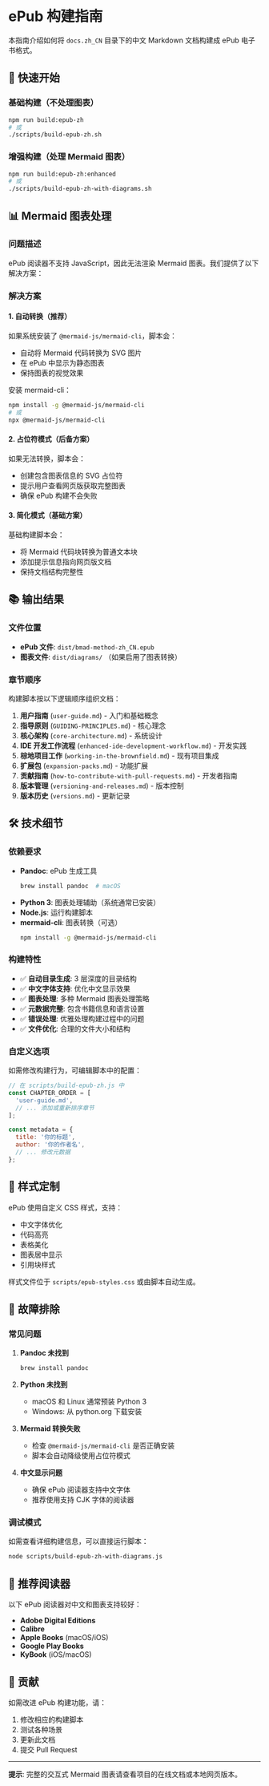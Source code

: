 # ePub 构建指南

本指南介绍如何将 `docs.zh_CN` 目录下的中文 Markdown 文档构建成 ePub 电子书格式。

## 🚀 快速开始

### 基础构建（不处理图表）

```bash
npm run build:epub-zh
# 或
./scripts/build-epub-zh.sh
```

### 增强构建（处理 Mermaid 图表）

```bash
npm run build:epub-zh:enhanced
# 或
./scripts/build-epub-zh-with-diagrams.sh
```

## 📊 Mermaid 图表处理

### 问题描述

ePub 阅读器不支持 JavaScript，因此无法渲染 Mermaid 图表。我们提供了以下解决方案：

### 解决方案

#### 1. 自动转换（推荐）

如果系统安装了 `@mermaid-js/mermaid-cli`，脚本会：

- 自动将 Mermaid 代码转换为 SVG 图片
- 在 ePub 中显示为静态图表
- 保持图表的视觉效果

安装 mermaid-cli：

```bash
npm install -g @mermaid-js/mermaid-cli
# 或
npx @mermaid-js/mermaid-cli
```

#### 2. 占位符模式（后备方案）

如果无法转换，脚本会：

- 创建包含图表信息的 SVG 占位符
- 提示用户查看网页版获取完整图表
- 确保 ePub 构建不会失败

#### 3. 简化模式（基础方案）

基础构建脚本会：

- 将 Mermaid 代码块转换为普通文本块
- 添加提示信息指向网页版文档
- 保持文档结构完整性

## 📚 输出结果

### 文件位置

- **ePub 文件**: `dist/bmad-method-zh_CN.epub`
- **图表文件**: `dist/diagrams/` （如果启用了图表转换）

### 章节顺序

构建脚本按以下逻辑顺序组织文档：

1. **用户指南** (`user-guide.md`) - 入门和基础概念
2. **指导原则** (`GUIDING-PRINCIPLES.md`) - 核心理念
3. **核心架构** (`core-architecture.md`) - 系统设计
4. **IDE 开发工作流程** (`enhanced-ide-development-workflow.md`) - 开发实践
5. **棕地项目工作** (`working-in-the-brownfield.md`) - 现有项目集成
6. **扩展包** (`expansion-packs.md`) - 功能扩展
7. **贡献指南** (`how-to-contribute-with-pull-requests.md`) - 开发者指南
8. **版本管理** (`versioning-and-releases.md`) - 版本控制
9. **版本历史** (`versions.md`) - 更新记录

## 🛠️ 技术细节

### 依赖要求

- **Pandoc**: ePub 生成工具
  ```bash
  brew install pandoc  # macOS
  ```
- **Python 3**: 图表处理辅助（系统通常已安装）
- **Node.js**: 运行构建脚本
- **mermaid-cli**: 图表转换（可选）
  ```bash
  npm install -g @mermaid-js/mermaid-cli
  ```

### 构建特性

- ✅ **自动目录生成**: 3 层深度的目录结构
- ✅ **中文字体支持**: 优化中文显示效果
- ✅ **图表处理**: 多种 Mermaid 图表处理策略
- ✅ **元数据完整**: 包含书籍信息和语言设置
- ✅ **错误处理**: 优雅处理构建过程中的问题
- ✅ **文件优化**: 合理的文件大小和结构

### 自定义选项

如需修改构建行为，可编辑脚本中的配置：

```javascript
// 在 scripts/build-epub-zh.js 中
const CHAPTER_ORDER = [
  'user-guide.md',
  // ... 添加或重新排序章节
];

const metadata = {
  title: '你的标题',
  author: '你的作者名',
  // ... 修改元数据
};
```

## 🎨 样式定制

ePub 使用自定义 CSS 样式，支持：

- 中文字体优化
- 代码高亮
- 表格美化
- 图表居中显示
- 引用块样式

样式文件位于 `scripts/epub-styles.css` 或由脚本自动生成。

## 🔧 故障排除

### 常见问题

1. **Pandoc 未找到**

   ```bash
   brew install pandoc
   ```

2. **Python 未找到**
   - macOS 和 Linux 通常预装 Python 3
   - Windows: 从 python.org 下载安装

3. **Mermaid 转换失败**
   - 检查 `@mermaid-js/mermaid-cli` 是否正确安装
   - 脚本会自动降级使用占位符模式

4. **中文显示问题**
   - 确保 ePub 阅读器支持中文字体
   - 推荐使用支持 CJK 字体的阅读器

### 调试模式

如需查看详细构建信息，可以直接运行脚本：

```bash
node scripts/build-epub-zh-with-diagrams.js
```

## 📖 推荐阅读器

以下 ePub 阅读器对中文和图表支持较好：

- **Adobe Digital Editions**
- **Calibre**
- **Apple Books** (macOS/iOS)
- **Google Play Books**
- **KyBook** (iOS/macOS)

## 🤝 贡献

如需改进 ePub 构建功能，请：

1. 修改相应的构建脚本
2. 测试各种场景
3. 更新此文档
4. 提交 Pull Request

---

**提示**: 完整的交互式 Mermaid 图表请查看项目的在线文档或本地网页版本。

